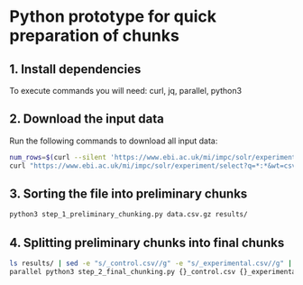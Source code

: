# Python prototype for quick preparation of chunks

## 1. Install dependencies
To execute commands you will need: curl, jq, parallel, python3 

## 2. Download the input data
Run the following commands to download all input data:
```bash
num_rows=$(curl --silent 'https://www.ebi.ac.uk/mi/impc/solr/experiment/select?q=*:*&rows=0' | jq '.response.numFound')
curl "https://www.ebi.ac.uk/mi/impc/solr/experiment/select?q=*:*&wt=csv&rows=${num_rows}" | gzip -c > data.csv.gz
```

## 3. Sorting the file into preliminary chunks 
```bash
python3 step_1_preliminary_chunking.py data.csv.gz results/
```

## 4. Splitting preliminary chunks into final chunks 
```bash
ls results/ | sed -e "s/_control.csv//g" -e "s/_experimental.csv//g" | sort -u > lists_of_chunks.txt
parallel python3 step_2_final_chunking.py {}_control.csv {}_experimental.csv :::: list_of_chunks.txt
```
